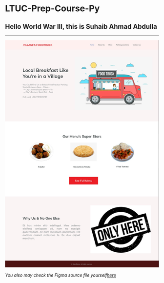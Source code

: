 # LTUC-Prep-Course-Py

## Hello World War III, this is Suhaib Ahmad Abdulla

---

![WifreFrame Image](imgs/1.png)

*You also may check the Figma source file yourself[here](https://www.figma.com/file/AYDljrSOuDo4aaMHjXyw8V/Figma-Wireframe-Kit-(Free)-(Community)?node-id=0%3A1)*

